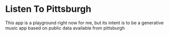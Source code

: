 # Listen To Pittsburgh
This app is a playground right now for me, but its intent is to be a generative music app based on public data available from pittsburgh